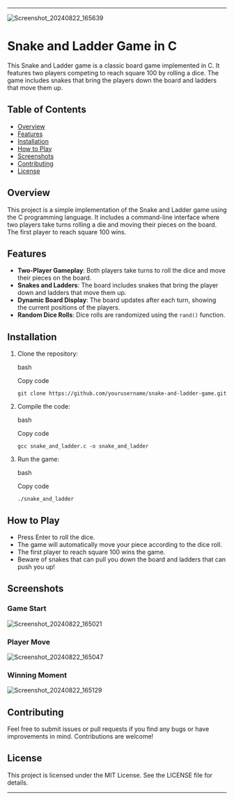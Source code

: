 
----------
![Screenshot_20240822_165639](https://github.com/user-attachments/assets/ac69fa96-153c-4a28-912b-08c0173cb950)


# Snake and Ladder Game in C

This Snake and Ladder game is a classic board game implemented in C. It features two players competing to reach square 100 by rolling a dice. The game includes snakes that bring the players down the board and ladders that move them up.

## Table of Contents

-   [Overview](#overview)
-   [Features](#features)
-   [Installation](#installation)
-   [How to Play](#how-to-play)
-   [Screenshots](#screenshots)
-   [Contributing](#contributing)
-   [License](#license)

## Overview

This project is a simple implementation of the Snake and Ladder game using the C programming language. It includes a command-line interface where two players take turns rolling a die and moving their pieces on the board. The first player to reach square 100 wins.

## Features

-   **Two-Player Gameplay**: Both players take turns to roll the dice and move their pieces on the board.
-   **Snakes and Ladders**: The board includes snakes that bring the player down and ladders that move them up.
-   **Dynamic Board Display**: The board updates after each turn, showing the current positions of the players.
-   **Random Dice Rolls**: Dice rolls are randomized using the `rand()` function.

## Installation

1.  Clone the repository:
    
    bash
    
    Copy code
    
    `git clone https://github.com/yourusername/snake-and-ladder-game.git` 
    
2.  Compile the code:
    
    bash
    
    Copy code
    
    `gcc snake_and_ladder.c -o snake_and_ladder` 
    
3.  Run the game:
    
    bash
    
    Copy code
    
    `./snake_and_ladder` 
    

## How to Play

-   Press Enter to roll the dice.
-   The game will automatically move your piece according to the dice roll.
-   The first player to reach square 100 wins the game.
-   Beware of snakes that can pull you down the board and ladders that can push you up!

## Screenshots

### Game Start
![Screenshot_20240822_165021](https://github.com/user-attachments/assets/7be09872-31a0-4960-aed8-9b1529c88cda)


### Player Move
![Screenshot_20240822_165047](https://github.com/user-attachments/assets/84f07dfc-0af1-445b-bb65-55700c6c3106)


### Winning Moment
![Screenshot_20240822_165129](https://github.com/user-attachments/assets/1260b857-ac14-49f3-8d6f-d4b918d32d6b)


## Contributing

Feel free to submit issues or pull requests if you find any bugs or have improvements in mind. Contributions are welcome!

## License

This project is licensed under the MIT License. See the LICENSE file for details.

----------
